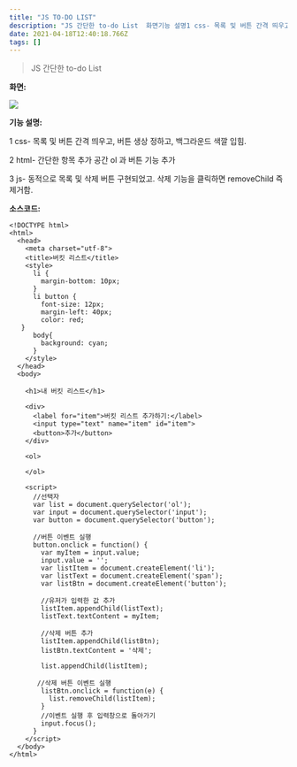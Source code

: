 ```yaml
---
title: "JS TO-DO LIST"
description: "JS 간단한 to-do List  화면기능 설명1 css- 목록 및 버튼 간격 띄우고, 버튼 생상 정하고, 백그라운드 색깔 입힘.2 html- 간단한 항목 추가 공간 ol 과 버튼 기능 추가3 js- 동적으로 목록 및 삭제 버튼 구현되었고. 삭제 기능을 클릭하면 r"
date: 2021-04-18T12:40:18.766Z
tags: []
---
```

> JS 간단한 to-do List  

**화면:**

![](/velogimages/956b3467-acfb-456f-a837-5d81bc373976-image.png)

**기능 설명:**

1 css- 목록 및 버튼 간격 띄우고, 버튼 생상 정하고, 백그라운드 색깔 입힘.

2 html- 간단한 항목 추가 공간 ol 과 버튼 기능 추가

3 js- 동적으로 목록 및 삭제 버튼 구현되었고. 삭제 기능을 클릭하면 removeChild 즉 제거함.

**소스코드:**

```
<!DOCTYPE html>
<html>
  <head>
    <meta charset="utf-8">
    <title>버킷 리스트</title>
    <style>
      li {
        margin-bottom: 10px;
      }
      li button {
        font-size: 12px;
        margin-left: 40px;
        color: red;
   }
      body{
        background: cyan; 
      }
    </style>
  </head>
  <body>

    <h1>내 버킷 리스트</h1>

    <div>
      <label for="item">버킷 리스트 추가하기:</label>
      <input type="text" name="item" id="item">
      <button>추가</button>
    </div>

    <ol>

    </ol>

    <script>
      //선택자
      var list = document.querySelector('ol');
      var input = document.querySelector('input');
      var button = document.querySelector('button');
      
      //버튼 이벤트 실행
      button.onclick = function() {
        var myItem = input.value;
        input.value = '';
        var listItem = document.createElement('li');
        var listText = document.createElement('span');
        var listBtn = document.createElement('button');
        
        //유저가 입력한 값 추가
        listItem.appendChild(listText);
        listText.textContent = myItem;
        
        //삭제 버튼 추가
        listItem.appendChild(listBtn);
        listBtn.textContent = '삭제';
        
        list.appendChild(listItem);
       
       //삭제 버튼 이벤트 실행
        listBtn.onclick = function(e) {
          list.removeChild(listItem);
        }
        //이벤트 실행 후 입력창으로 돌아가기
        input.focus();
      }
    </script>
  </body>
</html>
```